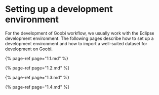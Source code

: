 # Setting up a development environment

For the development of Goobi workflow, we usually work with the Eclipse development environment. The following pages describe how to set up a development environment and how to import a well-suited dataset for development on Goobi.

{% page-ref page="1.1.md" %}

{% page-ref page="1.2.md" %}

{% page-ref page="1.3.md" %}

{% page-ref page="1.4.md" %}